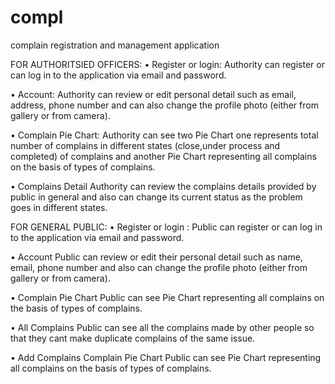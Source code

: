 # compl
complain registration and management application

FOR AUTHORITSIED OFFICERS:
• Register or login:
Authority can register or can log in to the application via email and password.

• Account:
Authority can review or edit personal detail such as email, address, phone number and can also change 
the profile photo (either from gallery or from camera).

• Complain Pie Chart:
Authority can see two Pie Chart one represents total number of complains in different states (close,under 
process and completed) of complains and another Pie Chart representing all complains on the basis of 
types of complains.

• Complains Detail
Authority can review the complains details provided by public in general and also can change its current 
status as the problem goes in different states.


FOR GENERAL PUBLIC:
• Register or login :
Public can register or can log in to the application via email and password.

• Account
Public can review or edit their personal detail such as name, email, phone number and also can change 
the profile photo (either from gallery or from camera).

• Complain Pie Chart
Public can see Pie Chart representing all complains on the basis of types of complains.

• All Complains
Public can see all the complains made by other people so that they cant make duplicate complains of the 
same issue.

• Add Complains
Complain Pie Chart
Public can see Pie Chart representing all complains on the basis of types of complains.
